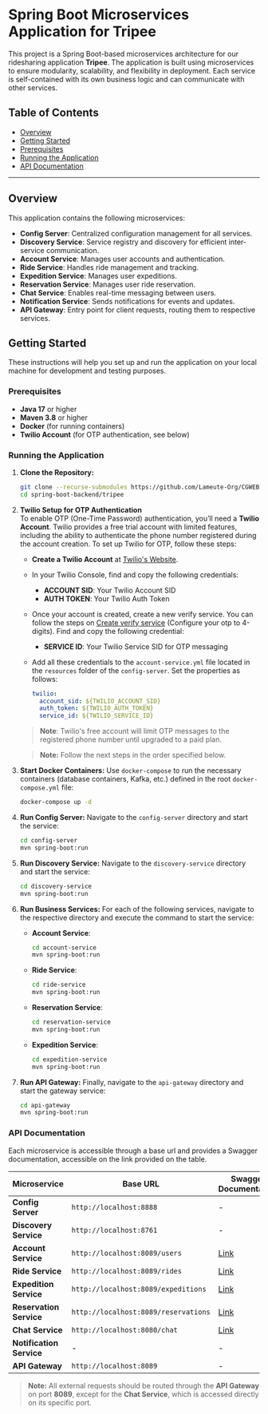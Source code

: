 # Spring Boot Microservices Application  for Tripee

This project is a Spring Boot-based microservices architecture for our ridesharing application **Tripee**. The application is built using microservices to ensure modularity, scalability, and flexibility in deployment. 
Each service is self-contained with its own business logic and can communicate with other services.

## Table of Contents

- [Overview](#overview)
- [Getting Started](#getting-started)
- [Prerequisites](#prerequisites)
- [Running the Application](#running-the-application)
- [API Documentation](#api-documentation)

---

## Overview

This application contains the following microservices:

- **Config Server**: Centralized configuration management for all services.
- **Discovery Service**: Service registry and discovery for efficient inter-service communication.
- **Account Service**: Manages user accounts and authentication.
- **Ride Service**: Handles ride management and tracking.
- **Expedition Service**: Manages user expeditions.
- **Reservation Service**: Manages user ride reservation.
- **Chat Service**: Enables real-time messaging between users.
- **Notification Service**: Sends notifications for events and updates.
- **API Gateway**: Entry point for client requests, routing them to respective services.

## Getting Started

These instructions will help you set up and run the application on your local machine for development and testing purposes.

### Prerequisites

- **Java 17** or higher
- **Maven 3.8** or higher
- **Docker** (for running containers)
- **Twilio Account** (for OTP authentication, see below)

### Running the Application

1. **Clone the Repository:**
   ```bash
   git clone --recurse-submodules https://github.com/Lameute-Org/CGWEB-lameute-tripee.git
   cd spring-boot-backend/tripee
   ```

2. **Twilio Setup for OTP Authentication**  
   To enable OTP (One-Time Password) authentication, you’ll need a **Twilio Account**. Twilio provides a free trial account with limited features, including the ability to authenticate the phone number registered during the account creation. To set up Twilio for OTP, follow these steps:

   - **Create a Twilio Account** at [Twilio's Website](https://www.twilio.com/).
   - In your Twilio Console, find and copy the following credentials:
      - **ACCOUNT SID**: Your Twilio Account SID
      - **AUTH TOKEN**: Your Twilio Auth Token
   - Once your account is created, create a new verify service. You can follow the steps on [Create verify service](https://help.twilio.com/articles/360033309133-Getting-Started-with-Twilio-Verify-V2) (Configure your otp to 4-digits). Find and copy the following credential:
      - **SERVICE ID**: Your Twilio Service SID for OTP messaging
   - Add all these credentials to the `account-service.yml` file located in the `resources` folder of the `config-server`. Set the properties as follows:

     ```yaml
     twilio:
       account_sid: ${TWILIO_ACCOUNT_SID}
       auth_token: ${TWILIO_AUTH_TOKEN}
       service_id: ${TWILIO_SERVICE_ID}
     ```

   > **Note**: Twilio's free account will limit OTP messages to the registered phone number until upgraded to a paid plan.

   > **Note:** Follow the next steps in the order specified below.

3. **Start Docker Containers:**
   Use `docker-compose` to run the necessary containers (database containers, Kafka, etc.) defined in the root `docker-compose.yml` file:
   ```bash
   docker-compose up -d
   ```

4. **Run Config Server:**
   Navigate to the `config-server` directory and start the service:
   ```bash
   cd config-server
   mvn spring-boot:run
   ```

5. **Run Discovery Service:**
   Navigate to the `discovery-service` directory and start the service:
   ```bash
   cd discovery-service
   mvn spring-boot:run
   ```

6. **Run Business Services:**
   For each of the following services, navigate to the respective directory and execute the command to start the service:

   - **Account Service**:
     ```bash
     cd account-service
     mvn spring-boot:run
     ```

   - **Ride Service**:
     ```bash
     cd ride-service
     mvn spring-boot:run
     ```

   - **Reservation Service**:
     ```bash
     cd reservation-service
     mvn spring-boot:run
     ```

   - **Expedition Service**:
     ```bash
     cd expedition-service
     mvn spring-boot:run
     ```

7. **Run API Gateway:**
   Finally, navigate to the `api-gateway` directory and start the gateway service:
   ```bash
   cd api-gateway
   mvn spring-boot:run
   ```

### API Documentation
Each microservice is accessible through a base url and provides a Swagger documentation, accessible on the link provided on the table.

| Microservice             | Base URL                             | Swagger Documentation                                                       |
|--------------------------|--------------------------------------|-----------------------------------------------------------------------------|
| **Config Server**        | `http://localhost:8888`              | -                                                                           |
| **Discovery Service**    | `http://localhost:8761`              | -                                                                           |
| **Account Service**      | `http://localhost:8089/users`        | [Link](http://localhost:8089/doc/account-service/swagger-ui/index.html)     |
| **Ride Service**         | `http://localhost:8089/rides`        | [Link](http://localhost:8089/doc/ride-service/swagger-ui/index.html)        |
| **Expedition Service**   | `http://localhost:8089/expeditions`  | [Link](http://localhost:8089/doc/expedition-service/swagger-ui/index.html)  |
| **Reservation Service**  | `http://localhost:8089/reservations` | [Link](http://localhost:8089/doc/reservation-service/swagger-ui/index.html) |
| **Chat Service**         | `http://localhost:8080/chat`         | [Link](http://localhost:8085/doc/account-service/swagger-ui/index.html)     |
| **Notification Service** | -                                    | -                                                                           |
| **API Gateway**          | `http://localhost:8089`              | -                                                                           |

> **Note:** All external requests should be routed through the **API Gateway** on port **8089**, except for the **Chat Service**, which is accessed directly on its specific port.

